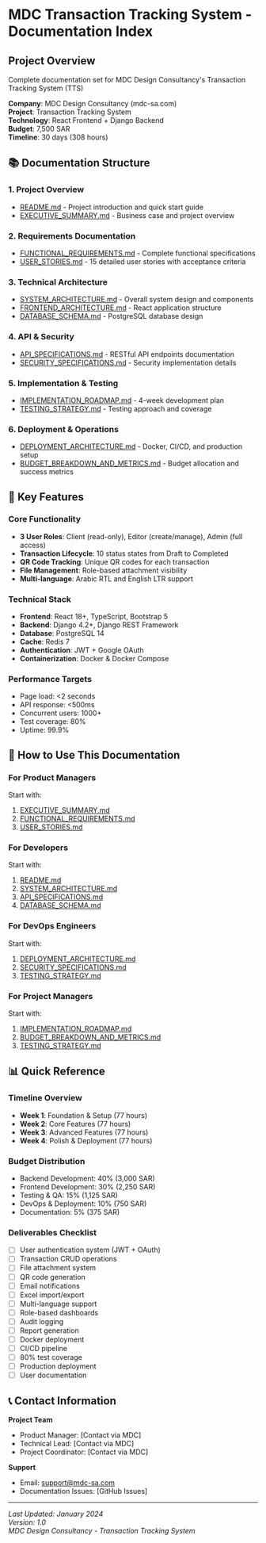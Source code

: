 # MDC Transaction Tracking System - Documentation Index

## Project Overview
Complete documentation set for MDC Design Consultancy's Transaction Tracking System (TTS)

**Company**: MDC Design Consultancy (mdc-sa.com)  
**Project**: Transaction Tracking System  
**Technology**: React Frontend + Django Backend  
**Budget**: 7,500 SAR  
**Timeline**: 30 days (308 hours)  

## 📚 Documentation Structure

### 1. Project Overview
- [README.md](README.md) - Project introduction and quick start guide
- [EXECUTIVE_SUMMARY.md](EXECUTIVE_SUMMARY.md) - Business case and project overview

### 2. Requirements Documentation
- [FUNCTIONAL_REQUIREMENTS.md](FUNCTIONAL_REQUIREMENTS.md) - Complete functional specifications
- [USER_STORIES.md](USER_STORIES.md) - 15 detailed user stories with acceptance criteria

### 3. Technical Architecture
- [SYSTEM_ARCHITECTURE.md](SYSTEM_ARCHITECTURE.md) - Overall system design and components
- [FRONTEND_ARCHITECTURE.md](FRONTEND_ARCHITECTURE.md) - React application structure
- [DATABASE_SCHEMA.md](DATABASE_SCHEMA.md) - PostgreSQL database design

### 4. API & Security
- [API_SPECIFICATIONS.md](API_SPECIFICATIONS.md) - RESTful API endpoints documentation
- [SECURITY_SPECIFICATIONS.md](SECURITY_SPECIFICATIONS.md) - Security implementation details

### 5. Implementation & Testing
- [IMPLEMENTATION_ROADMAP.md](IMPLEMENTATION_ROADMAP.md) - 4-week development plan
- [TESTING_STRATEGY.md](TESTING_STRATEGY.md) - Testing approach and coverage

### 6. Deployment & Operations
- [DEPLOYMENT_ARCHITECTURE.md](DEPLOYMENT_ARCHITECTURE.md) - Docker, CI/CD, and production setup
- [BUDGET_BREAKDOWN_AND_METRICS.md](BUDGET_BREAKDOWN_AND_METRICS.md) - Budget allocation and success metrics

## 🔑 Key Features

### Core Functionality
- **3 User Roles**: Client (read-only), Editor (create/manage), Admin (full access)
- **Transaction Lifecycle**: 10 status states from Draft to Completed
- **QR Code Tracking**: Unique QR codes for each transaction
- **File Management**: Role-based attachment visibility
- **Multi-language**: Arabic RTL and English LTR support

### Technical Stack
- **Frontend**: React 18+, TypeScript, Bootstrap 5
- **Backend**: Django 4.2+, Django REST Framework
- **Database**: PostgreSQL 14
- **Cache**: Redis 7
- **Authentication**: JWT + Google OAuth
- **Containerization**: Docker & Docker Compose

### Performance Targets
- Page load: <2 seconds
- API response: <500ms
- Concurrent users: 1000+
- Test coverage: 80%
- Uptime: 99.9%

## 📖 How to Use This Documentation

### For Product Managers
Start with:
1. [EXECUTIVE_SUMMARY.md](EXECUTIVE_SUMMARY.md)
2. [FUNCTIONAL_REQUIREMENTS.md](FUNCTIONAL_REQUIREMENTS.md)
3. [USER_STORIES.md](USER_STORIES.md)

### For Developers
Start with:
1. [README.md](README.md)
2. [SYSTEM_ARCHITECTURE.md](SYSTEM_ARCHITECTURE.md)
3. [API_SPECIFICATIONS.md](API_SPECIFICATIONS.md)
4. [DATABASE_SCHEMA.md](DATABASE_SCHEMA.md)

### For DevOps Engineers
Start with:
1. [DEPLOYMENT_ARCHITECTURE.md](DEPLOYMENT_ARCHITECTURE.md)
2. [SECURITY_SPECIFICATIONS.md](SECURITY_SPECIFICATIONS.md)
3. [TESTING_STRATEGY.md](TESTING_STRATEGY.md)

### For Project Managers
Start with:
1. [IMPLEMENTATION_ROADMAP.md](IMPLEMENTATION_ROADMAP.md)
2. [BUDGET_BREAKDOWN_AND_METRICS.md](BUDGET_BREAKDOWN_AND_METRICS.md)
3. [TESTING_STRATEGY.md](TESTING_STRATEGY.md)

## 📊 Quick Reference

### Timeline Overview
- **Week 1**: Foundation & Setup (77 hours)
- **Week 2**: Core Features (77 hours)
- **Week 3**: Advanced Features (77 hours)
- **Week 4**: Polish & Deployment (77 hours)

### Budget Distribution
- Backend Development: 40% (3,000 SAR)
- Frontend Development: 30% (2,250 SAR)
- Testing & QA: 15% (1,125 SAR)
- DevOps & Deployment: 10% (750 SAR)
- Documentation: 5% (375 SAR)

### Deliverables Checklist
- [ ] User authentication system (JWT + OAuth)
- [ ] Transaction CRUD operations
- [ ] File attachment system
- [ ] QR code generation
- [ ] Email notifications
- [ ] Excel import/export
- [ ] Multi-language support
- [ ] Role-based dashboards
- [ ] Audit logging
- [ ] Report generation
- [ ] Docker deployment
- [ ] CI/CD pipeline
- [ ] 80% test coverage
- [ ] Production deployment
- [ ] User documentation

## 📞 Contact Information

**Project Team**
- Product Manager: [Contact via MDC]
- Technical Lead: [Contact via MDC]
- Project Coordinator: [Contact via MDC]

**Support**
- Email: support@mdc-sa.com
- Documentation Issues: [GitHub Issues]

---

*Last Updated: January 2024*  
*Version: 1.0*  
*MDC Design Consultancy - Transaction Tracking System*